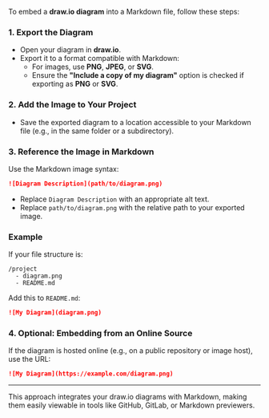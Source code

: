 To embed a **draw.io diagram** into a Markdown file, follow these steps:

### 1. Export the Diagram
- Open your diagram in **draw.io**.
- Export it to a format compatible with Markdown:
  - For images, use **PNG**, **JPEG**, or **SVG**.
  - Ensure the **"Include a copy of my diagram"** option is checked if exporting as **PNG** or **SVG**.

### 2. Add the Image to Your Project
- Save the exported diagram to a location accessible to your Markdown file (e.g., in the same folder or a subdirectory).

### 3. Reference the Image in Markdown
Use the Markdown image syntax:

```markdown
![Diagram Description](path/to/diagram.png)
```

- Replace `Diagram Description` with an appropriate alt text.
- Replace `path/to/diagram.png` with the relative path to your exported image.

### Example
If your file structure is:

```
/project
  - diagram.png
  - README.md
```

Add this to `README.md`:

```markdown
![My Diagram](diagram.png)
```

### 4. Optional: Embedding from an Online Source
If the diagram is hosted online (e.g., on a public repository or image host), use the URL:

```markdown
![My Diagram](https://example.com/diagram.png)
```

---

This approach integrates your draw.io diagrams with Markdown, making them easily viewable in tools like GitHub, GitLab, or Markdown previewers.
